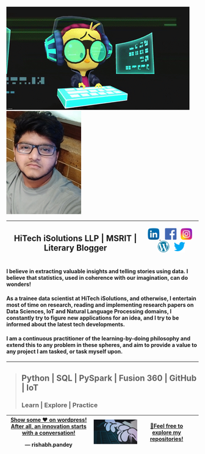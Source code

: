 <p align="left">
 <img src="https://raw.githubusercontent.com/RishabhMech/RishabhMech/master/giphy.gif" />
 <img src="https://raw.githubusercontent.com/RishabhMech/RishabhMech/master/Webp.jpg" />
</p>

<table class='tg'>
  <thead>
    <tr>
      <th class='tg-0pky'>
        <div class='left'>
         <h2><b> HiTech iSolutions LLP | MSRIT | Literary Blogger </b></h2> 
          </p>
        </div>
      </th>
      <th class='tg-0pky'>
        <div class='left'>
          <a href="https://www.linkedin.com/in/innovationgrid/"><img height="30" src="https://raw.githubusercontent.com/RishabhMech/RishabhMech/master/linkedin.png">           </a>&nbsp;&nbsp;
          <a href="https://www.facebook.com/profile.php?id=100013407612994"><img height="30"src="https://raw.githubusercontent.com/RishabhMech/RishabhMech/master/facebook.png"></a>&nbsp;&nbsp;
          <a href="https://instagram.com/instasterone_"><img height="30" src="https://raw.githubusercontent.com/RishabhMech/RishabhMech/master/instagram.png"></a>&nbsp;&nbsp;
          <a href="https://the7pm.wordpress.com/"><img height="30" src="https://raw.githubusercontent.com/RishabhMech/RishabhMech/master/wordpress.png"></a>&nbsp;&nbsp;
          <a href="https://twitter.com/Rishabh44493617"><img height="30" src="https://raw.githubusercontent.com/RishabhMech/RishabhMech/master/twitter.png"></a>
        </div>
    </tr>
  </thead> 
</table>    

#### I believe in extracting valuable insights and telling stories using data. I believe that statistics, used in coherence with our imagination, can do wonders! <br>

#### As a trainee data scientist at HiTech iSolutions, and otherwise, I entertain most of time on research, reading and implementing research papers on Data Sciences, IoT and Natural Language Processing domains, I constantly try to figure new applications for an idea, and I try to be informed about the latest tech developments. <br>

#### I am a continuous practitioner of the learning-by-doing philosophy and extend this to any problem in these spheres, and aim to provide a value to any project I am tasked, or task myself upon. <br>
  ---

> <h2><b>Python  |  SQL  |  PySpark  |  Fusion 360  |  GitHub  |  IoT </b></h2>
> <h3>Learn | Explore | Practice </h3>

<table class='tg'>
  <thead>
    <tr>
      <th class='tg-0pky'>
        <div class='center'>
          <a href="https://the7pm.wordpress.com/"> Show some ♥ on wordpress! </a>
          <a href="https://www.linkedin.com/in/innovationgrid/"> After all, an innovation starts with a conversation! </a> 
          </p>&mdash; rishabh.pandey
        </div>
      </th>
      <th class='tg-0pky'>
        <div class='center'>
          <img src="https://raw.githubusercontent.com/RishabhMech/RishabhMech/master/board.gif"/> 
        </div>
      </th>
      <th class='tg-0pky'>
        <a href="https://github.com/RishabhMech?tab=repositories"> 🎈Feel free to explore my repositories!</a>
      <th>
    </tr>
  </thead> 
</table>    

